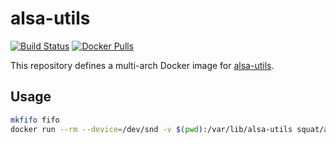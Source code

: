 # alsa-utils

[![Build Status](https://github.com/squat/alsa-utils/workflows/CI/badge.svg)](https://github.com/squat/alsa-utils/actions?query=workflow%3ACI)
[![Docker Pulls](https://img.shields.io/docker/pulls/squat/alsa-utils?color=blue)](https://hub.docker.com/repository/docker/squat/alsa-utils)

This repository defines a multi-arch Docker image for [alsa-utils](https://github.com/alsa-project/alsa-utils).

## Usage

```bash
mkfifo fifo
docker run --rm --device=/dev/snd -v $(pwd):/var/lib/alsa-utils squat/alsa-utils arecord /var/lib/alsa-utils/fifo
```
